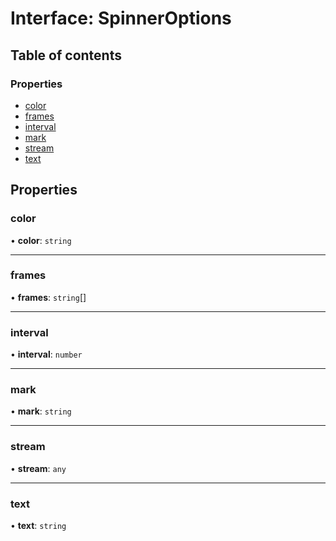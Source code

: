 # Interface: SpinnerOptions

## Table of contents

### Properties

- [color](SpinnerOptions.md#color)
- [frames](SpinnerOptions.md#frames)
- [interval](SpinnerOptions.md#interval)
- [mark](SpinnerOptions.md#mark)
- [stream](SpinnerOptions.md#stream)
- [text](SpinnerOptions.md#text)

## Properties

### color

• **color**: `string`

___

### frames

• **frames**: `string`[]

___

### interval

• **interval**: `number`

___

### mark

• **mark**: `string`

___

### stream

• **stream**: `any`

___

### text

• **text**: `string`
